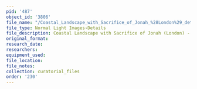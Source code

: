 ```yaml
---
pid: '487'
object_id: '3806'
file_name: "/Coastal_Landscape_with_Sacrifice_of_Jonah_%28London%29_detail_2.jpg"
file_type: Normal Light Images›Details
file_description: Coastal Landscape with Sacrifice of Jonah (London) - Detail 2
original_format:
research_date:
researchers:
equipment_used:
file_location:
file_notes:
collection: curatorial_files
order: '230'
---
```

